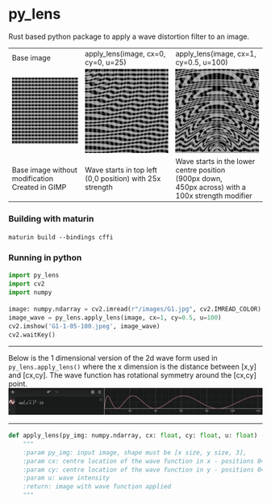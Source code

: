 # py_lens
Rust based python package to apply a wave distortion filter to an image.

<table>
<tr>
<td>Base image</td>
<td>apply_lens(image, cx=0, cy=0, u=25)</td>
<td>apply_lens(image, cx=1, cy=0.5, u=100)</td>
</tr>
<tr>
<td>
<img src="images/G1.jpg">
</td>
<td>
<img src="images/G1-0-0-25.jpeg">
</td>
<td>
<img src="images/G1-1-05-100.png">
</td>
</tr>
<tr>
<td>Base image without modification <br> Created in GIMP</td>
<td>Wave starts in top left (0,0 position) with 25x strength</td>
<td>Wave starts in the lower centre position (900px&nbsp;down, 450px&nbsp;across) with a 100x&nbsp;strength modifier</td>
</tr>

</table>


### Building with maturin
` maturin build --bindings cffi `

### Running in python

```python
import py_lens
import cv2
import numpy

image: numpy.ndarray = cv2.imread(r"/images/G1.jpg", cv2.IMREAD_COLOR)
image_wave = py_lens.apply_lens(image, cx=1, cy=0.5, u=100)
cv2.imshow('G1-1-05-100.jpeg', image_wave)
cv2.waitKey()
```


---

Below is the 1 dimensional version of the 2d wave form used in `py_lens.apply_lens()` 
where the x dimension is the distance between [x,y] and [cx,cy]. The wave function has rotational symmetry around the [cx,cy] point.
<img src="images/1D wave form.png">


---

```python
def apply_lens(py_img: numpy.ndarray, cx: float, cy: float, u: float) -> numpy.ndarray:
    """    
    :param py_img: input image, shape must be [x size, y size, 3],
    :param cx: centre location of the wave function in x - positions 0<x<1 will be treated as a fraction of the total image width
    :param cy: centre location of the wave function in y - positions 0<x<1 will be treated as a fraction of the total image height
    :param u: wave intensity
    :return: image with wave function applied
    """
```
